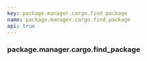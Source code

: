 ```yaml
---
key: package.manager.cargo.find_package
name: package.manager.cargo.find_package
api: true
---
```


### package.manager.cargo.find_package
